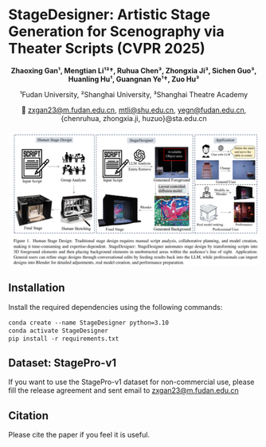 # StageDesigner: Artistic Stage Generation for Scenography via Theater Scripts (CVPR 2025)

<div align = 'center'>
<b>Zhaoxing Gan¹, Mengtian Li¹²†, Ruhua Chen³, Zhongxia Ji³,  
Sichen Guo³, Huanling Hu¹, Guangnan Ye¹†, Zuo Hu³</b>

¹Fudan University, ²Shanghai University, ³Shanghai Theatre Academy  

📧 zxgan23@m.fudan.edu.cn, mtli@shu.edu.cn, yegn@fudan.edu.cn, {chenruhua, zhongxia.ji, huzuo}@sta.edu.cn  
</div>


<h5 align="center">
<img src="https://github.com/deadsmither5/StageDesigner/blob/main/teaser.png" width="800px"/><br/>
</h5>

 
## Installation
Install the required dependencies using the following commands:
```
conda create --name StageDesigner python=3.10
conda activate StageDesigner
pip install -r requirements.txt
```
## Dataset: StagePro-v1
If you want to use the StagePro-v1 dataset for non-commercial use, please fill the release agreement and sent email to zxgan23@m.fudan.edu.cn

## Citation
Please cite the paper if you feel it is useful.